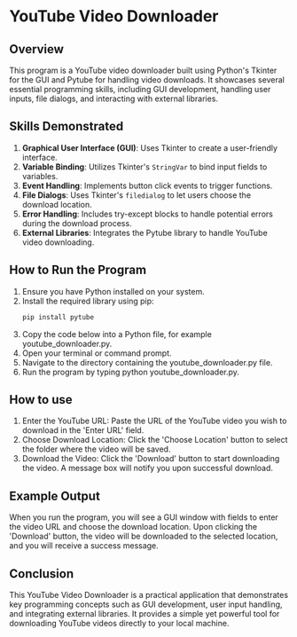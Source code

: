 # YouTube Video Downloader

## Overview

This program is a YouTube video downloader built using Python's Tkinter for the GUI and Pytube for handling video downloads. It showcases several essential programming skills, including GUI development, handling user inputs, file dialogs, and interacting with external libraries.

## Skills Demonstrated

1. **Graphical User Interface (GUI)**: Uses Tkinter to create a user-friendly interface.
2. **Variable Binding**: Utilizes Tkinter's `StringVar` to bind input fields to variables.
3. **Event Handling**: Implements button click events to trigger functions.
4. **File Dialogs**: Uses Tkinter's `filedialog` to let users choose the download location.
5. **Error Handling**: Includes try-except blocks to handle potential errors during the download process.
6. **External Libraries**: Integrates the Pytube library to handle YouTube video downloading.

## How to Run the Program

1. Ensure you have Python installed on your system.
2. Install the required library using pip:
   ```sh
   pip install pytube
3. Copy the code below into a Python file, for example youtube_downloader.py.
4. Open your terminal or command prompt.
6. Navigate to the directory containing the youtube_downloader.py file.
6. Run the program by typing python youtube_downloader.py.

## How to use

1. Enter the YouTube URL: Paste the URL of the YouTube video you wish to download in the 'Enter URL' field.
2. Choose Download Location: Click the 'Choose Location' button to select the folder where the video will be saved.
3. Download the Video: Click the 'Download' button to start downloading the video. A message box will notify you upon successful download.

## Example Output

When you run the program, you will see a GUI window with fields to enter the video URL and choose the download location. Upon clicking the 'Download' button, the video will be downloaded to the selected location, and you will receive a success message.

## Conclusion

This YouTube Video Downloader is a practical application that demonstrates key programming concepts such as GUI development, user input handling, and integrating external libraries. It provides a simple yet powerful tool for downloading YouTube videos directly to your local machine.
